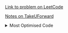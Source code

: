 [Link to problem on LeetCode](https://leetcode.com/problems/house-robber-ii/)

[Notes on TakeUForward](https://takeuforward.org/data-structure/dynamic-programming-house-robber-dp-6/)

<details><summary>Most Optimised Code</summary>

![](https://github.com/archishmanghos/code-images/blob/master/DP-Striver/Lec-6.png)

</details>

<!-- Runtime: 0 ms, faster than 100.00% of C++ online submissions for House Robber II.
Memory Usage: 7.8 MB, less than 84.94% of C++ online submissions for House Robber II. -->